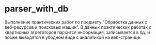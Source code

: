# parser_with_db
Выполнение практических работ по предмету "Обработка данных с веб-ресурсов и поисковых машин".
В данных практических работах с квартирных агрегаторов парсится информация, записывается в бд, и позже выводятся в убодном виде с аналитикой на веб-странице.
